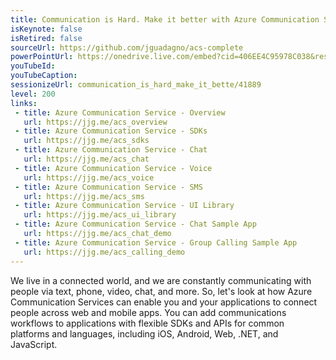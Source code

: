 ```yaml
---
title: Communication is Hard. Make it better with Azure Communication Services
isKeynote: false
isRetired: false
sourceUrl: https://github.com/jguadagno/acs-complete
powerPointUrl: https://onedrive.live.com/embed?cid=406EE4C95978C038&resid=406EE4C95978C038%2181604&authkey=AGCWVysQAprF7iE&em=2
youTubeId: 
youTubeCaption: 
sessionizeUrl: communication_is_hard_make_it_bette/41889
level: 200
links:
 - title: Azure Communication Service - Overview
   url: https://jjg.me/acs_overview
 - title: Azure Communication Service - SDKs
   url: https://jjg.me/acs_sdks
 - title: Azure Communication Service - Chat
   url: https://jjg.me/acs_chat
 - title: Azure Communication Service - Voice
   url: https://jjg.me/acs_voice
 - title: Azure Communication Service - SMS  
   url: https://jjg.me/acs_sms
 - title: Azure Communication Service - UI Library
   url: https://jjg.me/acs_ui_library
 - title: Azure Communication Service - Chat Sample App
   url: https://jjg.me/acs_chat_demo
 - title: Azure Communication Service - Group Calling Sample App
   url: https://jjg.me/acs_calling_demo
---
```

We live in a connected world, and we are constantly communicating with people via text, phone, video, chat, and more. So, let's look at how Azure Communication Services can enable you and your applications to connect people across web and mobile apps. You can add communications workflows to applications with flexible SDKs and APIs for common platforms and languages, including iOS, Android, Web, .NET, and JavaScript.
